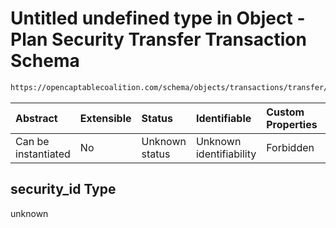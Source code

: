 # Untitled undefined type in Object - Plan Security Transfer Transaction Schema

```txt
https://opencaptablecoalition.com/schema/objects/transactions/transfer/PlanSecurityTransfer.schema.json#/properties/security_id
```



| Abstract            | Extensible | Status         | Identifiable            | Custom Properties | Additional Properties | Access Restrictions | Defined In                                                                                                                              |
| :------------------ | :--------- | :------------- | :---------------------- | :---------------- | :-------------------- | :------------------ | :-------------------------------------------------------------------------------------------------------------------------------------- |
| Can be instantiated | No         | Unknown status | Unknown identifiability | Forbidden         | Allowed               | none                | [PlanSecurityTransfer.schema.json*](../../schema/objects/transactions/transfer/PlanSecurityTransfer.schema.json "open original schema") |

## security_id Type

unknown
